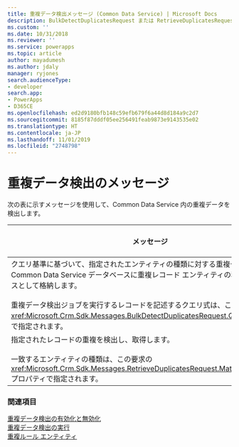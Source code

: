 ```yaml
---
title: 重複データ検出メッセージ (Common Data Service) | Microsoft Docs
description: BulkDetectDuplicatesRequest または RetrieveDuplicatesRequest メッセージを使用して重複を検知します。
ms.custom: ''
ms.date: 10/31/2018
ms.reviewer: ''
ms.service: powerapps
ms.topic: article
author: mayadumesh
ms.author: jdaly
manager: ryjones
search.audienceType:
- developer
search.app:
- PowerApps
- D365CE
ms.openlocfilehash: ed2d9180bfb148c59efb679f6a44d8d184a9c2d7
ms.sourcegitcommit: 8185f87dddf05ee256491feab9873e9143535e02
ms.translationtype: HT
ms.contentlocale: ja-JP
ms.lasthandoff: 11/01/2019
ms.locfileid: "2748798"
---
```

# <a name="duplicate-detection-messages"></a>重複データ検出のメッセージ

次の表に示すメッセージを使用して、Common Data Service 内の重複データを検出します。  


|                                                                                                                                                                                                                   メッセージ                                                                                                                                                                                                                   |                                      Web API 操作                                       |                         SDK アセンブリ                          |
|---------------------------------------------------------------------------------------------------------------------------------------------------------------------------------------------------------------------------------------------------------------------------------------------------------------------------------------------------------------------------------------------------------------------------------------------|----------------------------------------------------------------------------------------------|---------------------------------------------------------------|
| クエリ基準に基づいて、指定されたエンティティの種類に対する重複データを検出し、Common Data Service データベースに重複レコード エンティティの種類のインスタンスとして格納します。<br /><br /> 重複データ検出ジョブを実行するレコードを記述するクエリ式は、この要求の <xref:Microsoft.Crm.Sdk.Messages.BulkDetectDuplicatesRequest.Query> プロパティで指定されます。 | <xref href="Microsoft.Dynamics.CRM.BulkDetectDuplicates?text=BulkDetectDuplicates Action" /> | <xref:Microsoft.Crm.Sdk.Messages.BulkDetectDuplicatesRequest> |
|                                                                                                         指定されたレコードの重複を検出し、取得します。<br /><br /> 一致するエンティティの種類は、この要求の <xref:Microsoft.Crm.Sdk.Messages.RetrieveDuplicatesRequest.MatchingEntityName> プロパティで指定されます。                                                                                                          |  <xref href="Microsoft.Dynamics.CRM.RetrieveDuplicates?text=RetrieveDuplicates Function" />  |  <xref:Microsoft.Crm.Sdk.Messages.RetrieveDuplicatesRequest>  |

### <a name="see-also"></a>関連項目  
 [重複データ検出の有効化と無効化](enable-disable-duplicate-detection.md)  
 [重複データ検出の実行](run-duplicate-detection.md)   
 [重複ルール エンティティ](duplicaterule-entities.md)<br />

